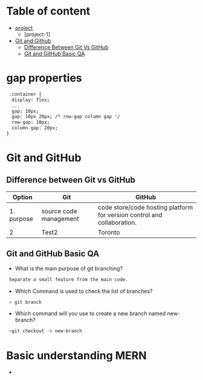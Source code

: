 #  Table of content
- [project]()
   -  [project-1]
- [Git and Github](#git-and-github)
  - [Difference Between Git Vs GitHub](#difference-between-git-vs-github)
  - [Git and GitHub Basic QA](#git-and-github-basic-qa)

# gap properties
```sh
 .container {
  display: flex;
  ...
  gap: 10px;
  gap: 10px 20px; /* row-gap column gap */
  row-gap: 10px;
  column-gap: 20px;
}
```

# Git and GitHub
## Difference between Git vs GitHub
| Option |  Git      | GitHub    |
| -----------   | ------------- | -------- |
| 1. purpose   | source code management       |  code store/code hosting platform for version control and collaboration.  |
| 2   | Test2         | Toronto  |
## Git and GitHub Basic QA
- What is the main purpose of git branching? 
 ```sh
  Separate a small feature from the main code.
 ```
- Which Command is used to check the list of branches?
 ```sh
  > git branch
 ```
- Which command will you use to create a new branch named new-branch?
 ```sh
  >git checkout -b new-branch
 ```

# Basic understanding MERN
- 
